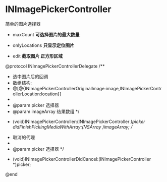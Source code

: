 # INImagePickerController

简单的图片选择器

* maxCount **可选择图片的最大数量**

* onlyLocations **只显示定位图片**

* edit **截取图片 正方形区域**


@protocol INImagePickerControllerDelegate <NSObject>
/**
 *  选中图片后的回调 
 *  数组结构:
 *  @[@{INImagePickerControllerOriginalImage:image,INImagePickerControllerLocation:location}]
 *
 *  @param picker     选择器
 *  @param imageArray 结果数组
 */
- (void)INImagePickerController:(INImagePickerController *)picker didFinishPickingMediaWithArray:(NSArray *)imageArray;
/**
 *  取消的代理
 *
 *  @param picker 选择器
 */
- (void)INImagePickerControllerDidCancel:(INImagePickerController *)picker;

@end
